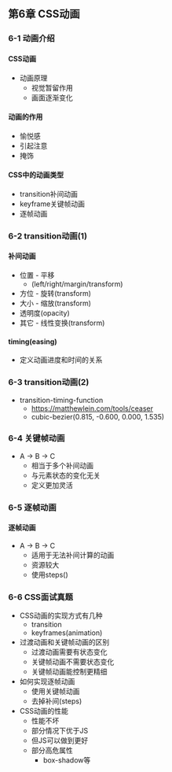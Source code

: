 ## 第6章 CSS动画 ##

### 6-1 动画介绍 ###
#### CSS动画 ####
- 动画原理
	- 视觉暂留作用
	- 画面逐渐变化
#### 动画的作用 ####
- 愉悦感
- 引起注意
- 掩饰
#### CSS中的动画类型 ####
- transition补间动画
- keyframe关键帧动画
- 逐帧动画

### 6-2 transition动画(1) ###
#### 补间动画 ####
- 位置 - 平移
	- (left/right/margin/transform)
- 方位 - 旋转(transform)
- 大小 - 缩放(transform)
- 透明度(opacity)
- 其它 - 线性变换(transform)
#### timing(easing) ####
- 定义动画进度和时间的关系

### 6-3 transition动画(2) ###
- transition-timing-function
	-  https://matthewlein.com/tools/ceaser
	-  cubic-bezier(0.815, -0.600, 0.000, 1.535)

### 6-4 关键帧动画 ###
- A -> B -> C
	- 相当于多个补间动画
	- 与元素状态的变化无关
	- 定义更加灵活

### 6-5 逐帧动画 ###
#### 逐帧动画 ####
- A -> B -> C
	- 适用于无法补间计算的动画
	- 资源较大
	- 使用steps()

### 6-6 CSS面试真题 ###
- CSS动画的实现方式有几种
	- transition
	- keyframes(animation)
- 过渡动画和关键帧动画的区别
	- 过渡动画需要有状态变化
	- 关键帧动画不需要状态变化
	- 关键帧动画能控制更精细
- 如何实现逐帧动画
	- 使用关键帧动画
	- 去掉补间(steps)
- CSS动画的性能
	- 性能不坏
	- 部分情况下优于JS
	- 但JS可以做到更好
	- 部分高危属性
		- box-shadow等